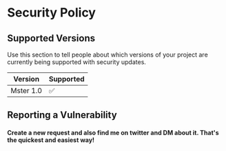 # Security Policy

## Supported Versions

Use this section to tell people about which versions of your project are
currently being supported with security updates.

| Version | Supported          |
| ------- | ------------------ |
| Mster 1.0   | :white_check_mark: |


## Reporting a Vulnerability



#### Create a new request and also find me on twitter and DM about it. That's the quickest and easiest way! 
